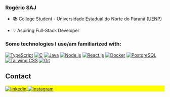 ### Rogério SAJ

- 📚 College Student - Universidade Estadual do Norte do Paraná ([UENP](https://uenp.edu.br/))

- 💡 Aspiring Full-Stack Developer

### Some technologies I use/am familiarized with:
<p align="left"> 
<p></p>

[![TypeScript](https://img.shields.io/badge/TypeScript-3178C6?style=for-the-badge&logo=typescript&logoColor=white)](https://www.typescriptlang.org/)
[![C](https://img.shields.io/badge/C-A8B9CC?style=for-the-badge&logo=c&logoColor=black)](https://en.wikipedia.org/wiki/C_(programming_language))
[![Java](https://img.shields.io/badge/Java-007396?style=for-the-badge&logo=java&logoColor=white)](https://www.java.com/)
[![Node.js](https://img.shields.io/badge/Node.js-339933?style=for-the-badge&logo=nodedotjs&logoColor=white)](https://nodejs.org/en/)
[![React.js](https://img.shields.io/badge/React.js-61DAFB?style=for-the-badge&logo=react&logoColor=black)](https://pt-br.reactjs.org/)
[![Docker](https://img.shields.io/badge/Docker-2496ED?style=for-the-badge&logo=docker&logoColor=white)](https://www.docker.com/)
[![PostgreSQL](https://img.shields.io/badge/PostgreSQL-4169E1?style=for-the-badge&logo=postgresql&logoColor=white)](https://www.postgresql.org/)
[![Tailwind CSS](https://img.shields.io/badge/Tailwind_CSS-38B2AC?style=for-the-badge&logo=tailwind-css&logoColor=white)](https://tailwindcss.com/)
[![Git](https://img.shields.io/badge/Git-F05032?style=for-the-badge&logo=git&logoColor=white)](https://git-scm.com/)

</p>


## Contact

<p align="left" style="background:yellow">
<a href="https://www.linkedin.com/in/rog%C3%A9rio-scuccuglia-andrade-junior" target="_blank">
  <img align="center" src="https://img.shields.io/badge/-rogerio.sajunior-05122A?style=flat&logo=linkedin" alt="linkedin"/>
</a>
<a href="https://www.instagram.com/rogerio.sajunior" target="_blank">
 <img align="center" src="https://img.shields.io/badge/-rogerio.sajunior-05122A?style=flat&logo=instagram" alt="instagram"/>
</a>
</p>
   
